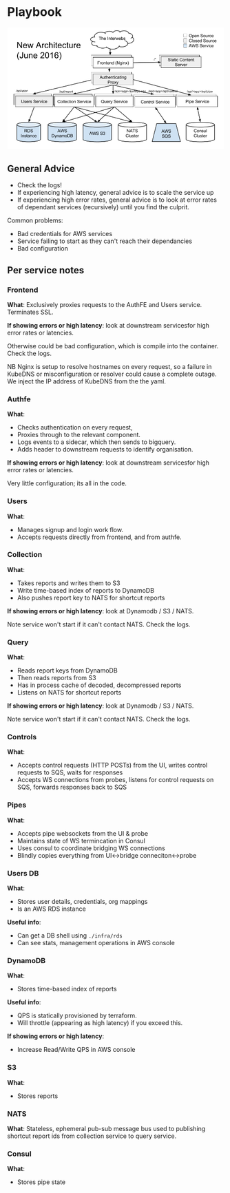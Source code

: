 # Playbook

![Architecture](architecture.png)

## General Advice

- Check the logs!
- If experiencing high latency, general advice is to scale the service up
- If experiencing high error rates, general advice is to look at error rates of dependant services (recursively) until you find the culprit.

Common problems:
- Bad credentials for AWS services
- Service failing to start as they can't reach their dependancies
- Bad configuration

## Per service notes

### Frontend

**What**: Exclusively proxies requests to the AuthFE and Users service.  Terminates SSL.

**If showing errors or high latency**: look at downstream servicesfor high error rates or latencies.

Otherwise could be bad configuration, which is compile into the container.  Check the logs.

NB Nginx is setup to resolve hostnames on every request, so a failure in KubeDNS or misconfiguration or resolver could cause a complete outage.  We inject the IP address of KubeDNS from the the yaml.

### Authfe

**What**:
- Checks authentication on every request,
- Proxies through to the relevant component.
- Logs events to a sidecar, which then sends to bigquery.
- Adds header to downstream requests to identify organisation.

**If showing errors or high latency**: look at downstream servicesfor high error rates or latencies.

Very little configuration; its all in the code.

### Users

**What**:
- Manages signup and login work flow.
- Accepts requests directly from frontend, and from authfe.

### Collection

**What**:
- Takes reports and writes them to S3
- Write time-based index of reports to DynamoDB
- Also pushes report key to NATS for shortcut reports

**If showing errors or high latency**: look at Dynamodb / S3 / NATS.

Note service won't start if it can't contact NATS.  Check the logs.

### Query

**What**:
- Reads report keys from DynamoDB
- Then reads reports from S3
- Has in process cache of decoded, decompressed reports
- Listens on NATS for shortcut reports

**If showing errors or high latency**: look at Dynamodb / S3 / NATS.

Note service won't start if it can't contact NATS.  Check the logs.

### Controls

**What**:
- Accepts control requests (HTTP POSTs) from the UI, writes control requests to SQS, waits for responses
- Accepts WS connections from probes, listens for control requests on SQS, forwards  responses back to SQS

### Pipes

**What**:
- Accepts pipe websockets from the UI & probe
- Maintains state of WS termincation in Consul
- Uses consul to coordinate bridging WS connections
- Blindly copies everything from UI<->bridge conneciton<->probe

### Users DB

**What**:
- Stores user details, credentials, org mappings
- Is an AWS RDS instance

**Useful info**:
- Can get a DB shell using `./infra/rds`
- Can see stats, management operations in AWS console

### DynamoDB

**What**:
- Stores time-based index of reports

**Useful info**:
- QPS is statically provisioned by terraform.
- Will throttle (appearing as high latency) if you exceed this.

**If showing errors or high latency**:
- Increase Read/Write QPS in AWS console

### S3

**What**:
- Stores reports

### NATS

**What**: Stateless, ephemeral pub-sub message bus used to publishing shortcut report ids from collection service to query service.

### Consul

**What**:
- Stores pipe state
